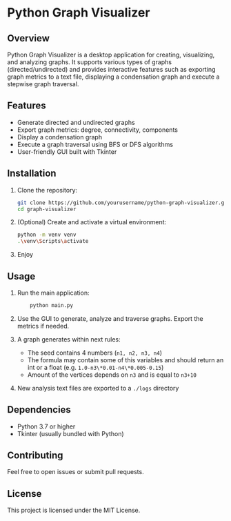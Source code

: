 # Python Graph Visualizer

## Overview

Python Graph Visualizer is a desktop application for creating, visualizing, and analyzing graphs. It supports various types of graphs (directed/undirected) and provides interactive features such as exporting graph metrics to a text file, displaying a condensation graph and execute a stepwise graph traversal.

## Features

- Generate directed and undirected graphs
- Export graph metrics: degree, connectivity, components
- Display a condensation graph
- Execute a graph traversal using BFS or DFS algorithms
- User-friendly GUI built with Tkinter

## Installation

1. Clone the repository:

   ```bash
   git clone https://github.com/yourusername/python-graph-visualizer.git
   cd graph-visualizer
   ```

2. (Optional) Create and activate a virtual environment:

   ```bash
   python -m venv venv
   .\venv\Scripts\activate
   ```

3. Enjoy

## Usage

1. Run the main application:

   ```bash
       python main.py
   ```

2. Use the GUI to generate, analyze and traverse graphs. Export the metrics if needed.
3. A graph generates within next rules:

   - The seed contains 4 numbers (`n1, n2, n3, n4`)
   - The formula may contain some of this variables and should return an int or a float (e.g. `1.0-n3\*0.01-n4\*0.005-0.15`)
   - Amount of the vertices depends on `n3` and is equal to `n3+10`

4. New analysis text files are exported to a `./logs` directory

## Dependencies

- Python 3.7 or higher
- Tkinter (usually bundled with Python)

## Contributing

Feel free to open issues or submit pull requests.

## License

This project is licensed under the MIT License.
